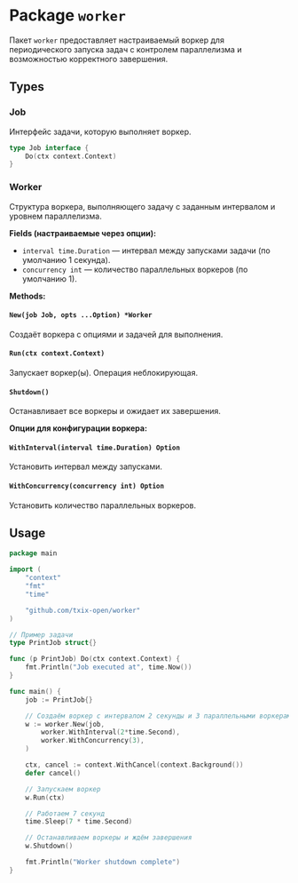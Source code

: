 # Package `worker`

Пакет `worker` предоставляет настраиваемый воркер для периодического запуска задач с контролем параллелизма и возможностью корректного завершения.

## Types

### Job

Интерфейс задачи, которую выполняет воркер.

```go
type Job interface {
	Do(ctx context.Context)
}
```

### Worker

Структура воркера, выполняющего задачу с заданным интервалом и уровнем параллелизма.

**Fields (настраиваемые через опции):**

- `interval time.Duration` — интервал между запусками задачи (по умолчанию 1 секунда).
- `concurrency int` — количество параллельных воркеров (по умолчанию 1).

**Methods:**

#### `New(job Job, opts ...Option) *Worker`

Создаёт воркера с опциями и задачей для выполнения.

#### `Run(ctx context.Context)`

Запускает воркер(ы). Операция неблокирующая.

#### `Shutdown()`

Останавливает все воркеры и ожидает их завершения.

**Опции для конфигурации воркера:**

#### `WithInterval(interval time.Duration) Option`

Установить интервал между запусками.

#### `WithConcurrency(concurrency int) Option`

Установить количество параллельных воркеров.

## Usage

```go
package main

import (
	"context"
	"fmt"
	"time"

	"github.com/txix-open/worker"
)

// Пример задачи
type PrintJob struct{}

func (p PrintJob) Do(ctx context.Context) {
	fmt.Println("Job executed at", time.Now())
}

func main() {
	job := PrintJob{}

	// Создаём воркер с интервалом 2 секунды и 3 параллельными воркерами
	w := worker.New(job,
		worker.WithInterval(2*time.Second),
		worker.WithConcurrency(3),
	)

	ctx, cancel := context.WithCancel(context.Background())
	defer cancel()

	// Запускаем воркер
	w.Run(ctx)

	// Работаем 7 секунд
	time.Sleep(7 * time.Second)

	// Останавливаем воркеры и ждём завершения
	w.Shutdown()

	fmt.Println("Worker shutdown complete")
}
```
